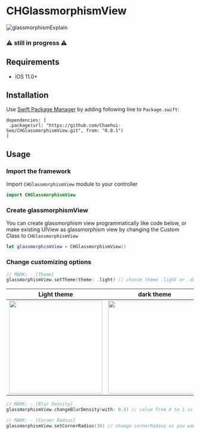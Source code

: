 # CHGlassmorphismView
![glassmorphismExplain](https://user-images.githubusercontent.com/73422344/224549511-73c2c230-ba06-4413-9a9d-6ae32cd0cbd4.png)
### ⚠️ still in progress ⚠️

## Requirements
- iOS 11.0+

## Installation
Use [Swift Package Manager](https://swift.org/package-manager/) by adding following line to `Package.swift`:
```
dependencies: [
 .package(url: "https://github.com/Chaehui-Seo/CHGlassmorphismView.git", from: "0.0.1")
]
```

## Usage
### Import the framework
Import `CHGlassmorphismView` module to your controller

```swift
import CHGlassmorphismView
```
    
### Create glassmorphismView
You can create glassmorphism view programmatically like code below, or make existing UIView as glassmorphism view by changing the Custom Class to `CHGlassmorphismView`

```swift
let glassmorphismView = CHGlassmorphismView()
```

### Change customizing options
```swift
// MARK: - [Theme]
glassmorphismView.setTheme(theme: .light) // choose theme .light or .dark
```
| Light theme | dark theme |
| :-: | :-: |
| <img src="https://user-images.githubusercontent.com/73422344/224717465-028c8887-083d-4991-a4d8-c2e48dcab27c.png" width=250> | <img src="https://user-images.githubusercontent.com/73422344/224717507-192408ee-7bec-4297-be67-ec943307cc41.png" width=250> |

```swift
// MARK: - [Blur Density]
glassmorphismView.changeBlurDensity(with: 0.5) // value from 0 to 1 is available
```
```swift
// MARK: - [Corner Radius]
glassmorphismView.setCornerRadius(30) // change cornerRadius as you want (default value is 20)
```
